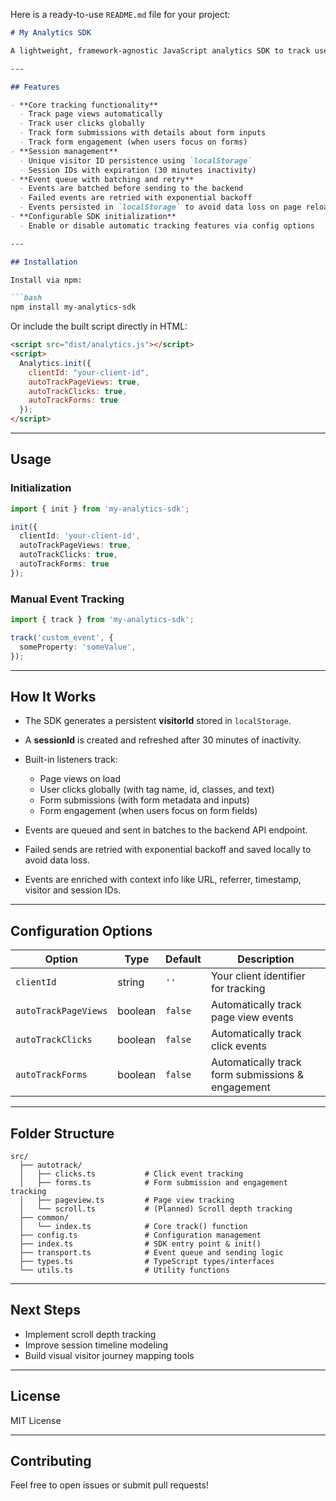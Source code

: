 Here is a ready-to-use `README.md` file for your project:

````markdown
# My Analytics SDK

A lightweight, framework-agnostic JavaScript analytics SDK to track user interactions on websites without relying on payment or third-party integrations.

---

## Features

- **Core tracking functionality**
  - Track page views automatically
  - Track user clicks globally
  - Track form submissions with details about form inputs
  - Track form engagement (when users focus on forms)
- **Session management**
  - Unique visitor ID persistence using `localStorage`
  - Session IDs with expiration (30 minutes inactivity)
- **Event queue with batching and retry**
  - Events are batched before sending to the backend
  - Failed events are retried with exponential backoff
  - Events persisted in `localStorage` to avoid data loss on page reload or unload
- **Configurable SDK initialization**
  - Enable or disable automatic tracking features via config options

---

## Installation

Install via npm:

```bash
npm install my-analytics-sdk
````

Or include the built script directly in HTML:

```html
<script src="dist/analytics.js"></script>
<script>
  Analytics.init({
    clientId: "your-client-id",
    autoTrackPageViews: true,
    autoTrackClicks: true,
    autoTrackForms: true
  });
</script>
```

---

## Usage

### Initialization

```ts
import { init } from 'my-analytics-sdk';

init({
  clientId: 'your-client-id',
  autoTrackPageViews: true,
  autoTrackClicks: true,
  autoTrackForms: true
});
```

### Manual Event Tracking

```ts
import { track } from 'my-analytics-sdk';

track('custom_event', {
  someProperty: 'someValue',
});
```

---

## How It Works

* The SDK generates a persistent **visitorId** stored in `localStorage`.
* A **sessionId** is created and refreshed after 30 minutes of inactivity.
* Built-in listeners track:

  * Page views on load
  * User clicks globally (with tag name, id, classes, and text)
  * Form submissions (with form metadata and inputs)
  * Form engagement (when users focus on form fields)
* Events are queued and sent in batches to the backend API endpoint.
* Failed sends are retried with exponential backoff and saved locally to avoid data loss.
* Events are enriched with context info like URL, referrer, timestamp, visitor and session IDs.

---

## Configuration Options

| Option               | Type    | Default | Description                                       |
| -------------------- | ------- | ------- | ------------------------------------------------- |
| `clientId`           | string  | `''`    | Your client identifier for tracking               |
| `autoTrackPageViews` | boolean | `false` | Automatically track page view events              |
| `autoTrackClicks`    | boolean | `false` | Automatically track click events                  |
| `autoTrackForms`     | boolean | `false` | Automatically track form submissions & engagement |

---

## Folder Structure

```
src/
  ├── autotrack/
  │   ├── clicks.ts           # Click event tracking
  │   ├── forms.ts            # Form submission and engagement tracking
  │   ├── pageview.ts         # Page view tracking
  │   └── scroll.ts           # (Planned) Scroll depth tracking
  ├── common/
  │   └── index.ts            # Core track() function
  ├── config.ts               # Configuration management
  ├── index.ts                # SDK entry point & init()
  ├── transport.ts            # Event queue and sending logic
  ├── types.ts                # TypeScript types/interfaces
  └── utils.ts                # Utility functions
```

---

## Next Steps

* Implement scroll depth tracking
* Improve session timeline modeling
* Build visual visitor journey mapping tools

---

## License

MIT License

---

## Contributing

Feel free to open issues or submit pull requests!

